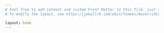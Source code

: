 ```yaml
---
# Feel free to add content and custom Front Matter to this file. just a
# To modify the layout, see https://jekyllrb.com/docs/themes/#overriding-theme-defaults

layout: home
---
```

